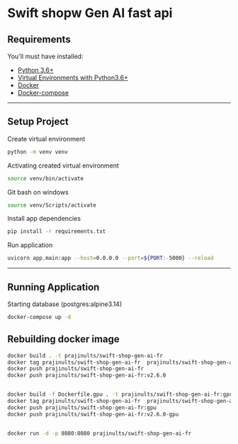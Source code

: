 # Swift shopw Gen AI fast api

## Requirements

You'll must have installed:

- [Python 3.6+](https://www.python.org/downloads/)
- [Virtual Environments with Python3.6+](https://docs.python.org/3/tutorial/venv.html)
- [Docker](https://docs.docker.com/engine/install/)
- [Docker-compose](https://docs.docker.com/compose/install/)

___

## Setup Project

Create virtual environment

```bash
python -m venv venv
```

Activating created virtual environment

```bash
source venv/bin/activate 

```

Git bash on windows

```bash
source venv/Scripts/activate 
```

Install app dependencies

```bash
pip install -r requirements.txt

```

Run application

```bash
uvicorn app.main:app --host=0.0.0.0 --port=${PORT:-5000} --reload
```

___

## Running Application

Starting database (postgres:alpine3.14)

```bash
docker-compose up -d
```

## Rebuilding docker image

```bash
docker build . -t prajinults/swift-shop-gen-ai-fr
docker tag prajinults/swift-shop-gen-ai-fr  prajinults/swift-shop-gen-ai-fr:v2.6.0
docker push prajinults/swift-shop-gen-ai-fr
docker push prajinults/swift-shop-gen-ai-fr:v2.6.0


docker build -f Dockerfile.gpu . -t prajinults/swift-shop-gen-ai-fr:gpu
docker tag prajinults/swift-shop-gen-ai-fr  prajinults/swift-shop-gen-ai-fr:v2.6.0-gpu
docker push prajinults/swift-shop-gen-ai-fr:gpu
docker push prajinults/swift-shop-gen-ai-fr:v2.6.0-gpu
```

```bash

docker run -d -p 8080:8080 prajinults/swift-shop-gen-ai-fr

```

